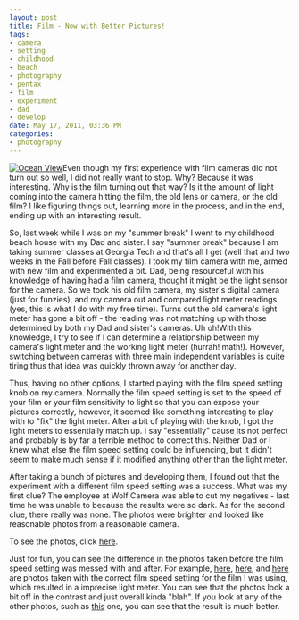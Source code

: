 ```yaml
--- 
layout: post
title: Film - Now with Better Pictures!
tags: 
- camera
- setting
- childhood
- beach
- photography
- pentax
- film
- experiment
- dad
- develop
date: May 17, 2011, 03:36 PM
categories: 
- photography
---
```

[![](http://www.tanner-smith.com/wp-content/uploads/2011/05/2011_05_15_12_24_06.jpg "Ocean View")](http://www.tanner-smith.com/wp-content/uploads/2011/05/2011_05_15_12_24_06.jpg)Even though my first experience with film cameras did not turn out so well, I did not really want to stop. Why? Because it was interesting. Why is the film turning out that way? Is it the amount of light coming into the camera hitting the film, the old lens or camera, or the old film? I like figuring things out, learning more in the process, and in the end, ending up with an interesting result.

So, last week while I was on my "summer break" I went to my childhood beach house with my Dad and sister. I say "summer break" because I am taking summer classes at Georgia Tech and that's all I get (well that and two weeks in the Fall before Fall classes). I took my film camera with me, armed with new film and experimented a bit. Dad, being resourceful with his knowledge of having had a film camera, thought it might be the light sensor for the camera. So we took his old film camera, my sister's digital camera (just for funzies), and my camera out and compared light meter readings (yes, this is what I do with my free time). Turns out the old camera's light meter has gone a bit off - the reading was not matching up with those determined by both my Dad and sister's cameras. Uh oh!<!--more-->With this knowledge, I try to see if I can determine a relationship between my camera's light meter and the working light meter (hurrah! math!). However, switching between cameras with three main independent variables is quite tiring thus that idea was quickly thrown away for another day.

Thus, having no other options, I started playing with the film speed setting knob on my camera. Normally the film speed setting is set to the speed of your film or your film sensitivity to light so that you can expose your pictures correctly, however, it seemed like something interesting to play with to "fix" the light meter. After a bit of playing with the knob, I got the light meters to essentially match up. I say "essentially" cause its not perfect and probably is by far a terrible method to correct this. Neither Dad or I knew what else the film speed setting could be influencing, but it didn't seem to make much sense if it modified anything other than the light meter.

After taking a bunch of pictures and developing them, I found out that the experiment with a different film speed setting was a success. What was my first clue? The employee at Wolf Camera was able to cut my negatives - last time he was unable to because the results were so dark. As for the second clue, there really was none. The photos were brighter and looked like reasonable photos from a reasonable camera.

To see the photos, click [here](http://www.flickr.com/photos/tannerld/sets/72157626726355150/).

Just for fun, you can see the difference in the photos taken before the film speed setting was messed with and after. For example, [here](http://www.flickr.com/photos/tannerld/5722472689/in/set-72157626726355150/), [here](http://www.flickr.com/photos/tannerld/5723027780/in/set-72157626726355150/), and [here](http://www.flickr.com/photos/tannerld/5723028050/in/set-72157626726355150/) are photos taken with the correct film speed setting for the film I was using, which resulted in a imprecise light meter. You can see that the photos look a bit off in the contrast and just overall kinda "blah". If you look at any of the other photos, such as [this](http://www.flickr.com/photos/tannerld/5722471321/in/set-72157626726355150) one, you can see that the result is much better.
